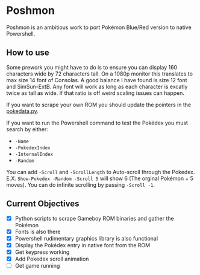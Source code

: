 # Poshmon
Poshmon is an ambitious work to port Pokémon Blue/Red version to native Powershell.
## How to use
Some prework you might have to do is to ensure you can display 160 characters wide by 72 characters tall. On a 1080p monitor this translates to max size 14 font of Consolas. A good balance I have found is size 12 font and SimSun-ExtB. Any font will work as long as each character is excatly twice as tall as wide. If that ratio is off weird scaling issues can happen.

If you want to scrape your own ROM you should update the pointers in the [pokedata.py](https://github.com/super-phreak/poshmon/blob/master/poshmon-tools/pokedata.py).

If you want to run the Powershell command to test the Pokédex you must search by either:
* `-Name`
* `-PokedexIndex`
* `-InternalIndex`
* `-Random`

You can add `-Scroll` and `-ScrollLength` to Auto-scroll through the Pokedex. E.X. `Show-Pokedex -Random -Scroll 5` will show 6 (The orginal Pokémon + 5 moves).
You can do infinite scrolling by passing `-Scroll -1`.

## Current Objectives
- [x] Python scripts to scrape Gameboy ROM binaries and gather the Pokémon
- [x] Fonts is also there
- [x] Powershell rudimentary graphics library is also functional
- [x] Display the Pokédex entry in native font from the ROM
- [x] Get keypress working
- [x] Add Pokedex scroll animation
- [ ] Get game running
